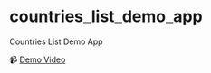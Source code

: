 # countries_list_demo_app
Countries List Demo App

📹 [Demo Video](.Screen_recording_20250410_144004.mp4)
